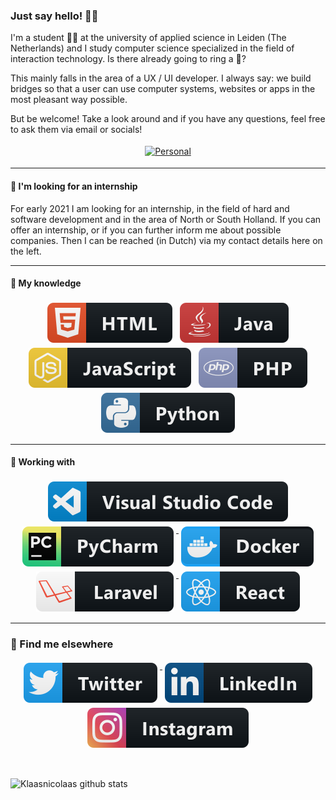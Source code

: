 ### Just say hello! 🤙🏻

I'm a student 👨‍🎓 at the university of applied science in Leiden (The Netherlands) and I study computer science specialized in the field of interaction technology. Is there already going to ring a 🔔?

This mainly falls in the area of a UX / UI developer. I always say: we build bridges so that a user can use computer systems, websites or apps in the most pleasant way possible.

But be welcome! Take a look around and if you have any questions, feel free to ask them via email or socials!

<p align="center">
    <a href="https://student-techlife.com">
        <img src="https://raw.githubusercontent.com/MikeCodesDotNET/MikeCodesDotNET/a8abbf37441f3253f74ea255a47f289208d7568c/Resources/personalBlog.svg" alt="Personal" style="vertical-align:top; margin:4px">
    </a>
</p>

---

#### 👔 I'm looking for an internship

For early 2021 I am looking for an internship, in the field of hard and software development and in the area of North or South Holland. If you can offer an internship, or if you can further inform me about possible companies. Then I can be reached (in Dutch) via my contact details here on the left.

---

#### 🌠 My knowledge
<p align="center">
    <img src="https://raw.githubusercontent.com/klaasnicolaas/klaasnicolaas/master/svg/dev/languages/html.svg" alt="html" style="vertical-align:top; margin:4px">
    <img src="https://raw.githubusercontent.com/klaasnicolaas/klaasnicolaas/master/svg/dev/languages/java.svg" alt="java" style="vertical-align:top; margin:4px">
    <img src="https://raw.githubusercontent.com/klaasnicolaas/klaasnicolaas/master/svg/dev/languages/js.svg" alt="javascript" style="vertical-align:top; margin:4px">
    <img src="https://raw.githubusercontent.com/klaasnicolaas/klaasnicolaas/master/svg/dev/languages/php.svg" alt="php" style="vertical-align:top; margin:4px">
    <img src="https://raw.githubusercontent.com/klaasnicolaas/klaasnicolaas/master/svg/dev/languages/python.svg" alt="python" style="vertical-align:top; margin:4px">
</p>

---
#### 🧰 Working with
<p align="center">
    <a href="https://code.visualstudio.com">
        <img src="https://raw.githubusercontent.com/klaasnicolaas/klaasnicolaas/master/svg/dev/tools/visualstudio_code.svg" alt="vscode" style="vertical-align:top; margin:4px">
    </a>
    <a href="https://www.jetbrains.com/pycharm">
        <img src="https://raw.githubusercontent.com/klaasnicolaas/klaasnicolaas/master/svg/dev/tools/jetbrains_pycharm.svg" alt="pycharm" style="vertical-align:top; margin:4px">
    </a>
    <a href="https://www.docker.com">
        <img src="https://raw.githubusercontent.com/klaasnicolaas/klaasnicolaas/master/svg/dev/tools/docker.svg" alt="docker" style="vertical-align:top; margin:4px">
    </a>
    <a href="https://laravel.com">
        <img src="https://raw.githubusercontent.com/klaasnicolaas/klaasnicolaas/master/svg/dev/frameworks/laravel.svg" alt="laravel" style="vertical-align:top; margin:4px">
    </a>
    <a href="https://reactjs.org">
        <img src="https://raw.githubusercontent.com/klaasnicolaas/klaasnicolaas/master/svg/dev/frameworks/react.svg" alt="react" style="vertical-align:top; margin:4px">
    </a>
</p>

---
### 📢 Find me elsewhere
<p align="center">
    <a href="https://twitter.com/klaasnicolaas">
    <img src="https://raw.githubusercontent.com/klaasnicolaas/klaasnicolaas/master/svg/social/twitter.svg" alt="Twitter" style="vertical-align:top; margin:4px">
    </a>
    <a href="https://www.linkedin.com/in/klaasschoute/">
    <img src="https://raw.githubusercontent.com/klaasnicolaas/klaasnicolaas/master/svg/social/linkedin.svg" alt="LinkedIn" style="vertical-align:top; margin:4px">
    </a>
    <a href="https://www.instagram.com/klaasnicolaas/">
    <img src="https://raw.githubusercontent.com/klaasnicolaas/klaasnicolaas/master/svg/social/instagram.svg" alt="Instagram" style="vertical-align:top; margin:4px">
    </a>
</p>

<br>

![Klaasnicolaas github stats](https://github-readme-stats.vercel.app/api?username=klaasnicolaas&show_icons=true&title_color=fff&icon_color=79ff97&text_color=9f9f9f&bg_color=151515)

<!--
**klaasnicolaas/klaasnicolaas** is a ✨ _special_ ✨ repository because its `README.md` (this file) appears on your GitHub profile.

Here are some ideas to get you started:

- 🔭 I’m currently working on ...
- 🌱 I’m currently learning ...
- 👯 I’m looking to collaborate on ...
- 🤔 I’m looking for help with ...
- 💬 Ask me about ...
- 📫 How to reach me: ...
- 😄 Pronouns: ...
- ⚡ Fun fact: ...
-->
